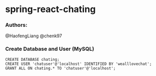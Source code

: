 # spring-react-chating
### Authors: 
@HaofengLiang    @chenk97

### Create Database and User (MySQL)
```
CREATE DATABASE chating;
CREATE USER 'chatuser'@'localhost' IDENTIFIED BY 'wealllovechat';
GRANT ALL ON chating.* TO 'chatuser'@'localhost';
```
